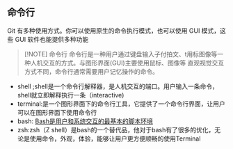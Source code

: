 ## 命令行
Git 有多种使用方式。你可以使用原生的命令执行模式，也可以使用 GUI 模式，这些 GUI 软件也能提供多种功能

> [!NOTE] 命令行
> 命令行是一种用户通过键盘输入子付拍文、t用标图像等一种人机交互的方式。与图形界面(GUI)主要使用鼠标、图像等
直观视觉交互方式不同，命令行通常需要用户记忆操作的命令。

- shell ;shell是一个命令行解释器，是人机交互的端口。用户输入一条命令，shell就立即解释执行一条（interactive)
- terminal:是一个图形界面下的命令行工具，它提供了一个命令行界面，让用户可以在图形界面下使用命令行
- bash: [Bash是用户和系统交互的最基本的脚本环境](https://zhuanlan.zhihu.com/p/266409165)
- zsh:zsh（Z shell）是bash的一个替代品，他对于bash有了很多的优化，无论是使用命令，外观，体验，能够让用户更方便顺畅的使用Terminal
